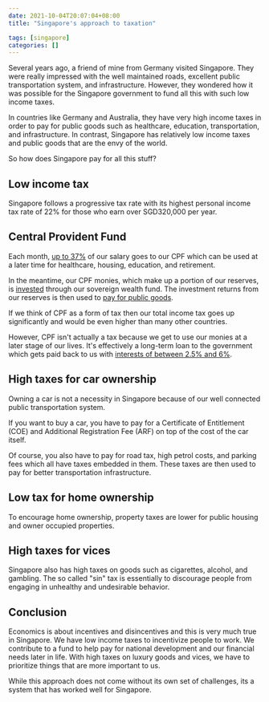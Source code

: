 ```yaml
---
date: 2021-10-04T20:07:04+08:00
title: "Singapore's approach to taxation"

tags: [singapore]
categories: []
---
```


Several years ago, a friend of mine from Germany visited Singapore. They were really impressed with the well maintained roads, excellent public transportation system, and infrastructure. However, they wondered how it was possible for the Singapore government to fund all this with such low income taxes.

In countries like Germany and Australia, they have very high income taxes in order to pay for public goods such as healthcare, education, transportation, and infrastructure. In contrast, Singapore has relatively low income taxes and public goods that are the envy of the world.

So how does Singapore pay for all this stuff?

## Low income tax

Singapore follows a progressive tax rate with its highest personal income tax rate of 22% for those who earn over SGD320,000 per year.

## Central Provident Fund

Each month, [up to 37%](https://www.cpf.gov.sg/Employers/EmployerGuides/employer-guides/paying-cpf-contributions/cpf-contribution-and-allocation-rates) of our salary goes to our CPF which can be used at a later time for healthcare, housing, education, and retirement.

In the meantime, our CPF monies, which make up a portion of our reserves, is [invested](https://www.mof.gov.sg/policies/reserves/is-our-cpf-money-safe-can-the-government-pay-all-its-debt-obligations) through our sovereign wealth fund. The investment returns from our reserves is then used to [pay for public goods](https://www.mof.gov.sg/policies/reserves/how-do-singaporeans-benefit-from-our-reserves).

If we think of CPF as a form of tax then our total income tax goes up significantly and would be even higher than many other countries.

However, CPF isn't actually a tax because we get to use our monies at a later stage of our lives. It's effectively a long-term loan to the government which gets paid back to us with [interests of between 2.5% and 6%](https://www.cpf.gov.sg/members/aboutus/about-us-info/cpf-interest-rates).

## High taxes for car ownership

Owning a car is not a necessity in Singapore because of our well connected public transportation system.

If you want to buy a car, you have to pay for a Certificate of Entitlement (COE) and Additional Registration Fee (ARF) on top of the cost of the car itself.

Of course, you also have to pay for road tax, high petrol costs, and parking fees which all have taxes embedded in them. These taxes are then used to pay for better transportation infrastructure.

## Low tax for home ownership

To encourage home ownership, property taxes are lower for public housing and owner occupied properties.

## High taxes for vices

Singapore also has high taxes on goods such as cigarettes, alcohol, and gambling. The so called "sin" tax is essentially to discourage people from engaging in unhealthy and undesirable behavior.

## Conclusion

Economics is about incentives and disincentives and this is very much true in Singapore. We have low income taxes to incentivize people to work. We contribute to a fund to help pay for national development and our financial needs later in life. With high taxes on luxury goods and vices, we have to prioritize things that are more important to us.

While this approach does not come without its own set of challenges, its a system that has worked well for Singapore. 

